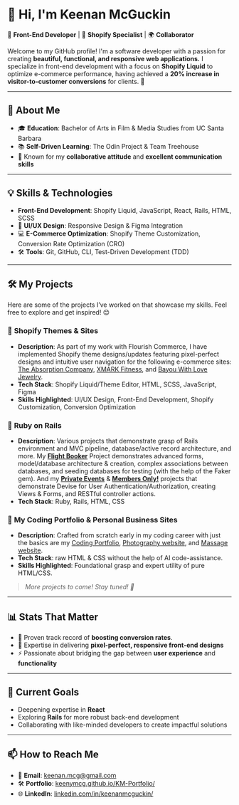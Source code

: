 # 👋 Hi, I'm **Keenan McGuckin**  
🎨 **Front-End Developer** | 🔧 **Shopify Specialist** | 🌍 **Collaborator**

Welcome to my GitHub profile! I'm a software developer with a passion for creating **beautiful, functional, and responsive web applications.** I specialize in front-end development with a focus on **Shopify Liquid** to optimize e-commerce performance, having achieved a **20% increase in visitor-to-customer conversions** for clients. 🎯

---

## 🚀 About Me  
- 🎓 **Education**: Bachelor of Arts in Film & Media Studies from UC Santa Barbara  
- 📚 **Self-Driven Learning**: The Odin Project & Team Treehouse  
- 🤝 Known for my **collaborative attitude** and **excellent communication skills**  

---

## 💡 Skills & Technologies  
- **Front-End Development**: Shopify Liquid, JavaScript, React, Rails, HTML, SCSS  
- 🎨 **UI/UX Design**: Responsive Design & Figma Integration  
- 💻 **E-Commerce Optimization**: Shopify Theme Customization, Conversion Rate Optimization (CRO)  
- 🛠 **Tools**: Git, GitHub, CLI, Test-Driven Development (TDD)  

---

## 🛠️ My Projects  
Here are some of the projects I’ve worked on that showcase my skills. Feel free to explore and get inspired! 😊

### 🛒  **Shopify Themes & Sites**
- **Description**: As part of my work with Flourish Commerce, I have implemented Shopify theme designs/updates featuring pixel-perfect designs and intuitive user navigation for the following e-commerce sites: [The Absorption Company](https://www.absorbmore.com), [XMARK Fitness](https://xmarkfitness.com/), and [Bayou With Love Jewelry](https://bayouwithlove.com/).
- **Tech Stack**: Shopify Liquid/Theme Editor, HTML, SCSS, JavaScript, Figma
- **Skills Highlighted**: UI/UX Design, Front-End Development, Shopify Customization, Conversion Optimization  

### 💎 **Ruby on Rails**
- **Description**: Various projects that demonstrate grasp of Rails environment and MVC pipeline, database/active record architecture, and more. My **[Flight Booker](https://github.com/keenymcg/flight_booker)** Project demonstrates advanced forms, model/database architecture & creation, complex associations between databases, and seeding databases for testing (with the help of the Faker gem). And my **[Private Events](https://github.com/keenymcg/private-event)** & **[Members Only!](https://github.com/keenymcg/members-only)** projects that demonstrate Devise for User Authentication/Authorization, creating Views & Forms, and RESTful controller actions.
- **Tech Stack**: Ruby, Rails, HTML, CSS

### 🎨 **My Coding Portfolio & Personal Business Sites**
- **Description**: Crafted from scratch early in my coding career with just the basics are my [Coding Portfolio](keenymcg.github.io/KM-Portfolio/), [Photography website](photography.withkeenan.com), and [Massage website](massage.withkeenan.com).
- **Tech Stack**: raw HTML & CSS without the help of AI code-assistance.
- **Skills Highlighted**: Foundational grasp and expert utility of pure HTML/CSS.

> *More projects to come! Stay tuned! 🚀*

---

## 📊 Stats That Matter  
- 🔗 Proven track record of **boosting conversion rates**. 
- 🌟 Expertise in delivering **pixel-perfect, responsive front-end designs**  
- ⚡ Passionate about bridging the gap between **user experience** and **functionality**

---

## 🌱 Current Goals  
- Deepening expertise in **React**  
- Exploring **Rails** for more robust back-end development  
- Collaborating with like-minded developers to create impactful solutions  

---

## 📫 How to Reach Me  
- 📧 **Email**: keenan.mcg@gmail.com  
- 🛠 **Portfolio**: [keenymcg.github.io/KM-Portfolio/](keenymcg.github.io/KM-Portfolio/ )
- 🌐 **LinkedIn**: [linkedin.com/in/keenanmcguckin/](linkedin.com/in/keenanmcguckin/)
